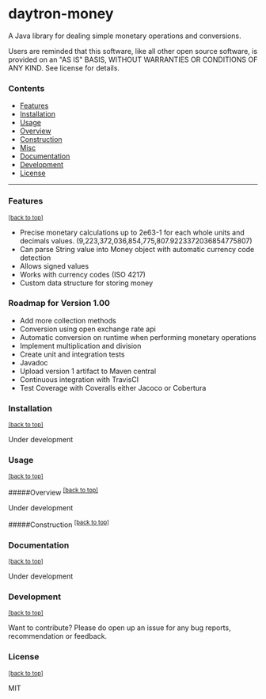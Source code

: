 # <a name='home'></a>daytron-money  

A Java library for dealing simple monetary operations and conversions. 

Users are reminded that this software, like all other open source software, is provided on an "AS IS" BASIS, WITHOUT WARRANTIES OR CONDITIONS OF ANY KIND. See license for details.

### Contents
* <a href='#features'>Features</a>
* <a href='#installation'>Installation</a>
* <a href='#usage'>Usage</a>
 * <a href='#overview'>Overview</a> 
 * <a href='#construction'>Construction</a>
 * <a href='#misc'>Misc</a>
* <a href='#documentation'>Documentation</a>
* <a href='#development'>Development</a>
* <a href='#license'>License</a>
 
***

### <a name='features'></a>Features 
<sup><a href='#home'>[back to top]</a></sup>

- Precise monetary calculations up to 2e63-1 for each whole units and decimals values. (9,223,372,036,854,775,807.9223372036854775807)
- Can parse String value into Money object with automatic currency code detection
- Allows signed values
- Works with currency codes (ISO 4217)
- Custom data structure for storing money

### Roadmap for Version 1.00
- Add more collection methods
- Conversion using open exchange rate api
- Automatic conversion on runtime when performing monetary operations
- Implement multiplication and division
- Create unit and integration tests
- Javadoc
- Upload version 1 artifact to Maven central
- Continuous integration with TravisCI
- Test Coverage with Coveralls either Jacoco or Cobertura


### <a name='installation'></a>Installation 
<sup><a href='#home'>[back to top]</a></sup>  

Under development

### <a name='usage'></a>Usage 
<sup><a href='#home'>[back to top]</a></sup> 

#####<a name='overview'></a>Overview
<sup><a href='#home'>[back to top]</a></sup> 

Under development

#####<a name='construction'></a>Construction
<sup><a href='#home'>[back to top]</a></sup> 







### <a name='documentation'></a>Documentation 
<sup><a href='#home'>[back to top]</a></sup> 

Under development

### <a name='development'></a>Development 
<sup><a href='#home'>[back to top]</a></sup>  

Want to contribute? Please do open up an issue for any bug reports, recommendation or feedback. 



### <a name='license'></a>License 
<sup><a href='#home'>[back to top]</a></sup> 


MIT


